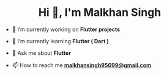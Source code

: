 <h1 align="center">Hi 👋, I'm Malkhan Singh</h1>

- 🔭 I’m currently working on **Flutter projects**

- 🌱 I’m currently learning **Flutter ( Dart )**

- 💬 Ask me about **Flutter**

- 📫 How to reach me **malkhansingh95699@gmail.com**

